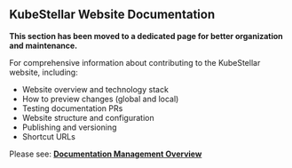 <!--readme-for-documentation-start-->
## KubeStellar Website Documentation

**This section has been moved to a dedicated page for better organization and maintenance.**

For comprehensive information about contributing to the KubeStellar website, including:
- Website overview and technology stack
- How to preview changes (global and local)
- Testing documentation PRs
- Website structure and configuration
- Publishing and versioning
- Shortcut URLs

Please see: **[Documentation Management Overview](../contribution-guidelines/operations/document-management.md)**

<!--readme-for-documentation-end-->
